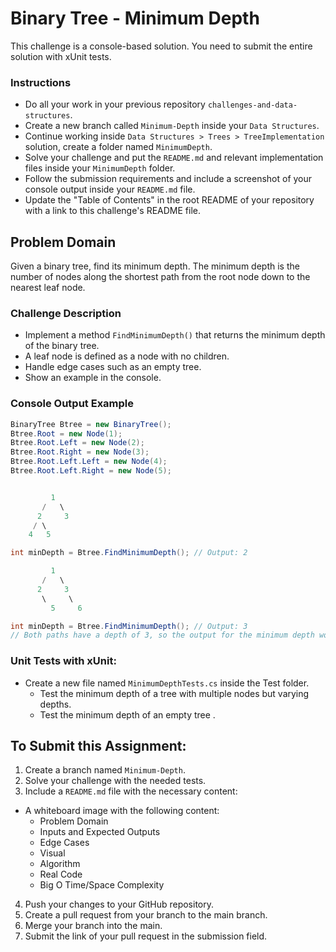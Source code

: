 # Binary Tree - Minimum Depth

This challenge is a console-based solution. You need to submit the entire solution with xUnit tests.

### Instructions

- Do all your work in your previous repository `challenges-and-data-structures`.
- Create a new branch called `Minimum-Depth` inside your `Data Structures`.
- Continue working inside `Data Structures > Trees > TreeImplementation` solution, create a folder named `MinimumDepth`.
- Solve your challenge and put the `README.md` and relevant implementation files inside your `MinimumDepth` folder.
- Follow the submission requirements and include a screenshot of your console output inside your `README.md` file.
- Update the "Table of Contents" in the root README of your repository with a link to this challenge's README file.

## Problem Domain

Given a binary tree, find its minimum depth. The minimum depth is the number of nodes along the shortest path from the root node down to the nearest leaf node.

### Challenge Description

- Implement a method `FindMinimumDepth()` that returns the minimum depth of the binary tree.
- A leaf node is defined as a node with no children.
- Handle edge cases such as an empty tree.
- Show an example in the console.

### Console Output Example

```csharp
BinaryTree Btree = new BinaryTree();
Btree.Root = new Node(1);
Btree.Root.Left = new Node(2);
Btree.Root.Right = new Node(3);
Btree.Root.Left.Left = new Node(4);
Btree.Root.Left.Right = new Node(5);


         1
       /   \
      2     3
     / \
    4   5

int minDepth = Btree.FindMinimumDepth(); // Output: 2

         1
       /   \
      2     3
       \     \
         5     6

int minDepth = Btree.FindMinimumDepth(); // Output: 3
// Both paths have a depth of 3, so the output for the minimum depth would be 3.
```

### Unit Tests with xUnit:

- Create a new file named `MinimumDepthTests.cs` inside the Test folder.
  - Test the minimum depth of a tree with multiple nodes but varying depths.
  - Test the minimum depth of an empty tree .

## To Submit this Assignment:

1. Create a branch named `Minimum-Depth`.
2. Solve your challenge with the needed tests.
3. Include a `README.md` file with the necessary content:

- A whiteboard image with the following content:
  - Problem Domain
  - Inputs and Expected Outputs
  - Edge Cases
  - Visual
  - Algorithm
  - Real Code
  - Big O Time/Space Complexity

4. Push your changes to your GitHub repository.
5. Create a pull request from your branch to the main branch.
6. Merge your branch into the main.
7. Submit the link of your pull request in the submission field.
